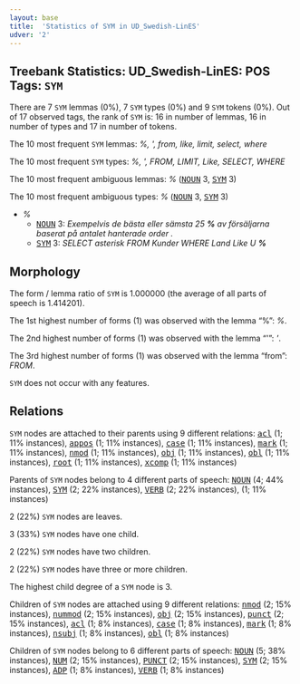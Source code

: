 ```yaml
---
layout: base
title:  'Statistics of SYM in UD_Swedish-LinES'
udver: '2'
---
```


## Treebank Statistics: UD_Swedish-LinES: POS Tags: `SYM`

There are 7 `SYM` lemmas (0%), 7 `SYM` types (0%) and 9 `SYM` tokens (0%).
Out of 17 observed tags, the rank of `SYM` is: 16 in number of lemmas, 16 in number of types and 17 in number of tokens.

The 10 most frequent `SYM` lemmas: <em>%, &apos;, from, like, limit, select, where</em>

The 10 most frequent `SYM` types:  <em>%, &apos;, FROM, LIMIT, Like, SELECT, WHERE</em>

The 10 most frequent ambiguous lemmas: <em>%</em> (<tt><a href="sv_lines-pos-NOUN.html">NOUN</a></tt> 3, <tt><a href="sv_lines-pos-SYM.html">SYM</a></tt> 3)

The 10 most frequent ambiguous types:  <em>%</em> (<tt><a href="sv_lines-pos-NOUN.html">NOUN</a></tt> 3, <tt><a href="sv_lines-pos-SYM.html">SYM</a></tt> 3)


* <em>%</em>
  * <tt><a href="sv_lines-pos-NOUN.html">NOUN</a></tt> 3: <em>Exempelvis de bästa eller sämsta 25 <b>%</b> av försäljarna baserat på antalet hanterade order .</em>
  * <tt><a href="sv_lines-pos-SYM.html">SYM</a></tt> 3: <em>SELECT asterisk FROM Kunder WHERE Land Like U <b>%</b></em>

## Morphology

The form / lemma ratio of `SYM` is 1.000000 (the average of all parts of speech is 1.414201).

The 1st highest number of forms (1) was observed with the lemma “%”: <em>%</em>.

The 2nd highest number of forms (1) was observed with the lemma “&apos;”: <em>&apos;</em>.

The 3rd highest number of forms (1) was observed with the lemma “from”: <em>FROM</em>.

`SYM` does not occur with any features.


## Relations

`SYM` nodes are attached to their parents using 9 different relations: <tt><a href="sv_lines-dep-acl.html">acl</a></tt> (1; 11% instances), <tt><a href="sv_lines-dep-appos.html">appos</a></tt> (1; 11% instances), <tt><a href="sv_lines-dep-case.html">case</a></tt> (1; 11% instances), <tt><a href="sv_lines-dep-mark.html">mark</a></tt> (1; 11% instances), <tt><a href="sv_lines-dep-nmod.html">nmod</a></tt> (1; 11% instances), <tt><a href="sv_lines-dep-obj.html">obj</a></tt> (1; 11% instances), <tt><a href="sv_lines-dep-obl.html">obl</a></tt> (1; 11% instances), <tt><a href="sv_lines-dep-root.html">root</a></tt> (1; 11% instances), <tt><a href="sv_lines-dep-xcomp.html">xcomp</a></tt> (1; 11% instances)

Parents of `SYM` nodes belong to 4 different parts of speech: <tt><a href="sv_lines-pos-NOUN.html">NOUN</a></tt> (4; 44% instances), <tt><a href="sv_lines-pos-SYM.html">SYM</a></tt> (2; 22% instances), <tt><a href="sv_lines-pos-VERB.html">VERB</a></tt> (2; 22% instances),  (1; 11% instances)

2 (22%) `SYM` nodes are leaves.

3 (33%) `SYM` nodes have one child.

2 (22%) `SYM` nodes have two children.

2 (22%) `SYM` nodes have three or more children.

The highest child degree of a `SYM` node is 3.

Children of `SYM` nodes are attached using 9 different relations: <tt><a href="sv_lines-dep-nmod.html">nmod</a></tt> (2; 15% instances), <tt><a href="sv_lines-dep-nummod.html">nummod</a></tt> (2; 15% instances), <tt><a href="sv_lines-dep-obj.html">obj</a></tt> (2; 15% instances), <tt><a href="sv_lines-dep-punct.html">punct</a></tt> (2; 15% instances), <tt><a href="sv_lines-dep-acl.html">acl</a></tt> (1; 8% instances), <tt><a href="sv_lines-dep-case.html">case</a></tt> (1; 8% instances), <tt><a href="sv_lines-dep-mark.html">mark</a></tt> (1; 8% instances), <tt><a href="sv_lines-dep-nsubj.html">nsubj</a></tt> (1; 8% instances), <tt><a href="sv_lines-dep-obl.html">obl</a></tt> (1; 8% instances)

Children of `SYM` nodes belong to 6 different parts of speech: <tt><a href="sv_lines-pos-NOUN.html">NOUN</a></tt> (5; 38% instances), <tt><a href="sv_lines-pos-NUM.html">NUM</a></tt> (2; 15% instances), <tt><a href="sv_lines-pos-PUNCT.html">PUNCT</a></tt> (2; 15% instances), <tt><a href="sv_lines-pos-SYM.html">SYM</a></tt> (2; 15% instances), <tt><a href="sv_lines-pos-ADP.html">ADP</a></tt> (1; 8% instances), <tt><a href="sv_lines-pos-VERB.html">VERB</a></tt> (1; 8% instances)

